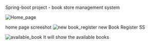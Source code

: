 Spring-boot project - book store management system


![Home_page](https://github.com/HarshaM7/bookstore_spring_boot_project-main/assets/126338134/e7042404-2b67-474c-aea5-aad05088fc51)

home page screeshot
![new book_register](https://github.com/HarshaM7/bookstore_spring_boot_project-main/assets/126338134/1454ddf3-c7a0-4d10-b7ea-92142b956598)
new Book Register SS


![available_book](https://github.com/HarshaM7/bookstore_spring_boot_project-main/assets/126338134/9166103f-3c1e-447e-8327-250cda485269)
It will show the available books


